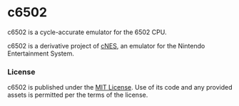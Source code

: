 # c6502

c6502 is a cycle-accurate emulator for the 6502 CPU.

c6502 is a derivative project of [cNES](https://github.com/caseif/cNES), an
emulator for the Nintendo Entertainment
System.

### License

c6502 is published under the [MIT License](https://opensource.org/licenses/MIT).
Use of its code and any provided assets is permitted per the terms of the
license.
